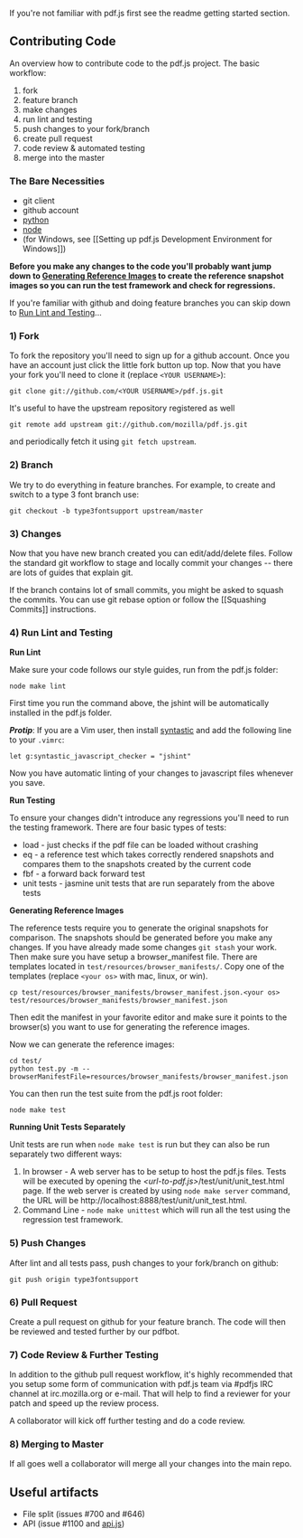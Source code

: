 If you're not familiar with pdf.js first see the readme getting started section.

## Contributing Code
An overview how to contribute code to the pdf.js project.  The basic workflow:

1. fork
1. feature branch
1. make changes
1. run lint and testing
1. push changes to your fork/branch
1. create pull request
1. code review & automated testing
1. merge into the master

### The Bare Necessities
* git client
* github account
* [python](http://www.python.org/download/)
* [node](http://nodejs.org/)
* (for Windows, see [[Setting up pdf.js Development Environment for Windows]])

**Before you make any changes to the code you'll probably want jump down to [Generating Reference Images](#ref-images) to create the reference snapshot images so you can run the test framework and check for regressions.**
 
If you're familiar with github and doing feature branches you can skip down to [Run Lint and Testing](#lint)...

### 1) Fork
To fork the repository you'll need to sign up for a github account. Once you have an account just click the little fork button up top. Now that you have your fork you'll need to clone it (replace `<YOUR USERNAME>`):
```
git clone git://github.com/<YOUR USERNAME>/pdf.js.git
```

It's useful to have the upstream repository registered as well
```
git remote add upstream git://github.com/mozilla/pdf.js.git
```
and periodically fetch it using `git fetch upstream`.

### 2) Branch
We try to do everything in feature branches. For example, to create and switch to a type 3 font branch use:
```
git checkout -b type3fontsupport upstream/master
```

### 3) Changes
Now that you have new branch created you can edit/add/delete files. Follow the standard git workflow to stage and locally commit your changes -- there are lots of guides that explain git.

If the branch contains lot of small commits, you might be asked to squash the commits. You can use git rebase option or follow the [[Squashing Commits]] instructions.

### <a id="lint"></a> 4) Run Lint and Testing
**Run Lint**

Make sure your code follows our style guides, run from the pdf.js folder:

```
node make lint
```
First time you run the command above, the jshint will be automatically installed in the pdf.js folder.

***Protip***: If you are a Vim user, then install [syntastic](http://www.vim.org/scripts/script.php?script_id=2736) and add the following line to your `.vimrc`:

```
let g:syntastic_javascript_checker = "jshint"
```

Now you have automatic linting of your changes to javascript files whenever you save.

**Run Testing**

To ensure your changes didn't introduce any regressions you'll need to run the testing framework. There are four basic types of tests:

* load - just checks if the pdf file can be loaded without crashing
* eq - a reference test which takes correctly rendered snapshots and compares them to the snapshots created by the current code
* fbf - a forward back forward test
* unit tests - jasmine unit tests that are run separately from the above tests

<a id="ref-images"></a>**Generating Reference Images**

The reference tests require you to generate the original snapshots for comparison.  The snapshots should be generated before you make any changes. If you have already made some changes `git stash` your work. Then make sure you have setup a browser_manifest file.  There are templates located in `test/resources/browser_manifests/`.  Copy one of the templates (replace `<your os>` with mac, linux, or win).

```
cp test/resources/browser_manifests/browser_manifest.json.<your os> test/resources/browser_manifests/browser_manifest.json
```
Then edit the manifest in your favorite editor and make sure it points to the browser(s) you want to use for generating the reference images.

Now we can generate the reference images:

```
cd test/
python test.py -m --browserManifestFile=resources/browser_manifests/browser_manifest.json
```
You can then run the test suite from the pdf.js root folder:

```
node make test
```

**Running Unit Tests Separately**

Unit tests are run when `node make test` is run but they can also be run separately two different ways:

1. In browser - A web server has to be setup to host the pdf.js files. Tests will be executed by opening the _\<url-to-pdf.js\>_/test/unit/unit_test.html page. If the web server is created by using `node make server` command, the URL will be http://localhost:8888/test/unit/unit_test.html.
2. Command Line - `node make unittest` which will run all the test using the regression test framework.

### 5) Push Changes
After lint and all tests pass, push changes to your fork/branch on github:
```
git push origin type3fontsupport
```

### 6) Pull Request
Create a pull request on github for your feature branch. The code will then be reviewed and tested further by our pdfbot.

### 7) Code Review & Further Testing
In addition to the github pull request workflow, it's highly recommended that you setup some form of communication with pdf.js team via #pdfjs IRC channel at irc.mozilla.org or e-mail. That will help to find a reviewer for your patch and speed up the review process.

A collaborator will kick off further testing and do a code review.

### 8) Merging to Master
If all goes well a collaborator will merge all your changes into the main repo.

## Useful artifacts

* File split (issues #700 and #646)
* API (issue #1100 and [api.js](https://github.com/mozilla/pdf.js/blob/master/src/display/api.js))